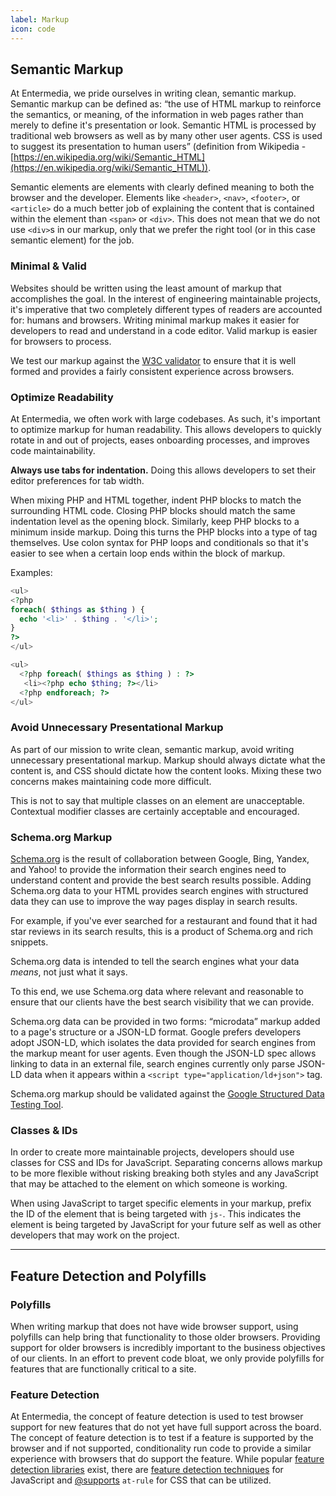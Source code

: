 ```yaml
---
label: Markup
icon: code
---
```


## Semantic Markup

At Entermedia, we pride ourselves in writing clean, semantic markup. Semantic markup can be defined as: “the use of HTML markup to reinforce the semantics, or meaning, of the information in web pages rather than merely to define it's presentation or look. Semantic HTML is processed by traditional web browsers as well as by many other user agents. CSS is used to suggest its presentation to human users” (definition from Wikipedia - [https://en.wikipedia.org/wiki/Semantic_HTML](https://en.wikipedia.org/wiki/Semantic_HTML)).

Semantic elements are elements with clearly defined meaning to both the browser and the developer. Elements like `<header>`, `<nav>`, `<footer>`, or `<article>` do a much better job of explaining the content that is contained within the element than `<span>` or `<div>`. This does not mean that we do not use `<div>`s in our markup, only that we prefer the right tool (or in this case semantic element) for the job.

### Minimal & Valid

Websites should be written using the least amount of markup that accomplishes the goal. In the interest of engineering maintainable projects, it's imperative that two completely different types of readers are accounted for: humans and browsers. Writing minimal markup makes it easier for developers to read and understand in a code editor. Valid markup is easier for browsers to process.

We test our markup against the [W3C validator](https://validator.w3.org/) to ensure that it is well formed and provides a fairly consistent experience across browsers.

### Optimize Readability

At Entermedia, we often work with large codebases. As such, it's important to optimize markup for human readability. This allows developers to quickly rotate in and out of projects, eases onboarding processes, and improves code maintainability.

**Always use tabs for indentation.** Doing this allows developers to set their editor preferences for tab width.

When mixing PHP and HTML together, indent PHP blocks to match the surrounding HTML code. Closing PHP blocks should match the same indentation level as the opening block. Similarly, keep PHP blocks to a minimum inside markup. Doing this turns the PHP blocks into a type of tag themselves. Use colon syntax for PHP loops and conditionals so that it's easier to see when a certain loop ends within the block of markup.

Examples:

```php Bad
<ul>
<?php
foreach( $things as $thing ) {
  echo '<li>' . $thing . '</li>';
}
?>
</ul>
```

```php Good
<ul>
  <?php foreach( $things as $thing ) : ?>
   <li><?php echo $thing; ?></li>
  <?php endforeach; ?>
</ul>
```

### Avoid Unnecessary Presentational Markup

As part of our mission to write clean, semantic markup, avoid writing unnecessary presentational markup. Markup should always dictate what the content is, and CSS should dictate how the content looks. Mixing these two concerns makes maintaining code more difficult.

This is not to say that multiple classes on an element are unacceptable. Contextual modifier classes are certainly acceptable and encouraged.

### Schema.org Markup

[Schema.org](https://schema.org/) is the result of collaboration between Google, Bing, Yandex, and Yahoo! to provide the information their search engines need to understand content and provide the best search results possible. Adding Schema.org data to your HTML provides search engines with structured data they can use to improve the way pages display in search results.

For example, if you've ever searched for a restaurant and found that it had star reviews in its search results, this is a product of Schema.org and rich snippets.

Schema.org data is intended to tell the search engines what your data _means_, not just what it says.

To this end, we use Schema.org data where relevant and reasonable to ensure that our clients have the best search visibility that we can provide.

Schema.org data can be provided in two forms: “microdata” markup added to a page's structure or a JSON-LD format. Google prefers developers adopt JSON-LD, which isolates the data provided for search engines from the markup meant for user agents. Even though the JSON-LD spec allows linking to data in an external file, search engines currently only parse JSON-LD data when it appears within a `<script type="application/ld+json">` tag.

Schema.org markup should be validated against the [Google Structured Data Testing Tool](https://search.google.com/structured-data/testing-tool/u/0/).

### Classes & IDs

In order to create more maintainable projects, developers should use classes for CSS and IDs for JavaScript. Separating concerns allows markup to be more flexible without risking breaking both styles and any JavaScript that may be attached to the element on which someone is working.

When using JavaScript to target specific elements in your markup, prefix the ID of the element that is being targeted with `js-`. This indicates the element is being targeted by JavaScript for your future self as well as other developers that may work on the project.

---

## Feature Detection and Polyfills

### Polyfills

When writing markup that does not have wide browser support, using polyfills can help bring that functionality to those older browsers. Providing support for older browsers is incredibly important to the business objectives of our clients. In an effort to prevent code bloat, we only provide polyfills for features that are functionally critical to a site.

### Feature Detection

At Entermedia, the concept of feature detection is used to test browser support for new features that do not yet have full support across the board. The concept of feature detection is to test if a feature is supported by the browser and if not supported, conditionality run code to provide a similar experience with browsers that do support the feature. While popular [feature detection libraries](https://modernizr.com/) exist, there are [feature detection techniques](https://developer.mozilla.org/en-US/docs/Learn/Tools_and_testing/Cross_browser_testing/Feature_detection#JavaScript) for JavaScript and [@supports](https://developer.mozilla.org/en-US/docs/Web/CSS/@supports) `at-rule` for CSS that can be utilized.
